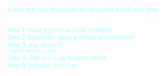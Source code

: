 <div style="color:#AAFFFF">
A tool that can download all uploaded pico8 cart files.<br><br>
  
Step 1: Have python and pip installed<br>
Step 2 (optional): open a virtual environment<br>
Step 3: <code>pip install requirements.txt</code><br>
Step 4: Edit <code>start.py</code> to your needs<br>
Step 5: <code>python3 start.py</code><br><br>
